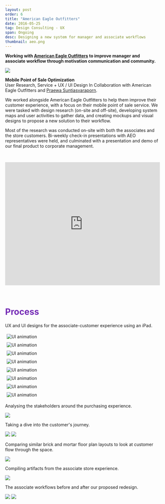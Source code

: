 ```yaml
---
layout: post
order: 6
title: "American Eagle Outfitters"
date: 2016-05-25
tag: Design Consulting - UX
span: Ongoing
desc: Designing a new system for manager and associate workflows
thumbnail: aeo.png
---
```

**Working with <a target="_blank" href="https://www.ae.com/">American Eagle Outfitters</a> to improve manager and associate workflow through motivation communication and community.**

<div>
<img src="../img/aeo/hero.png">
</div>

**Mobile Point of Sale Optimization**<br>
User Research, Service + UX / UI Design
In Collaboration with American Eagle Outfitters and <a target="_blank" href="http://psuntias.com/">Praewa Suntiasvaraporn</a>.

We worked alongside American Eagle Outfitters to help them improve their customer experience, with a focus on their mobile point of sale service. We were tasked with design research (on-site and off-site), developing system maps and user activities to gather data, and creating mockups and visual designs to propose a new solution to their workflow.

Most of the research was conducted on-site with both the associates and the store customers. Bi-weekly check-in presentations with AEO representatives were held, and culminated with a presentation and demo of our final product to corporate management.

<iframe style="margin-bottom:30px; margin-top:30px;" width="100%" height="400" src="https://www.youtube.com/embed/TLeKtPEjSps?rel=0" frameborder="0" allow="autoplay; encrypted-media" allowfullscreen></iframe>

<h1 style="color:#742bb5">Process</h1>

UX and UI designs for the associate-customer experience using an iPad.


<div class="gif-row" style="padding:0px; ">
    <div class="image-container small-6 medium-6 column" style="padding:5px; margin:0px;"><img src="../img/aeo/uiprototype1.gif" alt="UI animation">
    </div>
    <div class="image-container small-6 medium-6 column" style="padding:5px; margin:0px;"><img src="../img/aeo/uiprototype2.gif" alt="UI animation">
    </div>
    <div class="image-container small-6 medium-6 column" style="padding:5px; margin:0px;"><img src="../img/aeo/uiprototype3.gif" alt="UI animation">
    </div>
    <div class="image-container small-6 medium-6 column" style="padding:5px; margin:0px;"><img src="../img/aeo/uiprototype4.gif" alt="UI animation">
    </div>
    <div class="image-container small-6 medium-6 column" style="padding:5px; margin:0px;"><img src="../img/aeo/uiprototype5.gif" alt="UI animation">
    </div>
    <div class="image-container small-6 medium-6 column" style="padding:5px; margin:0px;"><img src="../img/aeo/uiprototype6.gif" alt="UI animation">
    </div>
    <div class="image-container small-6 medium-6 column" style="padding:5px; margin:0px; width: atuo;"><img src="../img/aeo/uiprototype7.gif" alt="UI animation">
    </div>
    <div class="image-container small-6 medium-6 column" style="padding:5px; margin:0px; width: atuo;"><img src="../img/aeo/uiprototype8.gif" alt="UI animation">
    </div>
</div>

Analysing the stakeholders around the purchasing experience.

<div>
<img src="../img/aeo/stakeholder.png">
</div>

Taking a dive into the customer's journey.

<div>
<img src="../img/aeo/journeymaps.png">
<img src="../img/aeo/journeymapping.png">
</div>

Comparing similar brick and mortar floor plan layouts to look at customer flow through the space.

<div>
<img src="../img/aeo/floorplans.png">
</div>

Compiling artifacts from the associate store experience.

<div>
<img src="../img/aeo/associatecontent.png">
</div>

The associate workflows before and after our proposed redesign.   

<div>
<img src="../img/aeo/before.png">
<img src="../img/aeo/after.png">
</div>

<!---<div class="gallery">
<div class="slideshow-container">   
  <div class="mySlides fade">
    <div class="numbertext"></div>
    <img src="../img/albert.png" style="width:" class="galleryimg">
    <div class="text"></div>
  </div>
  <div class="mySlides fade">   
    <div class="numbertext"></div>
    <img src="../img/alberthover.png" style="width:" class="galleryimg">
    <div class="text"></div>
  </div>
  <div class="mySlides fade">
    <div class="numbertext"></div>
    <img src="../img/thumbnails/otter.jpg" style="width:" class="galleryimg">
    <div class="text"></div>
  </div>

   <!---<a class="prev" onclick="plusSlides(-1)"><div class="arrow">&#10094;</div></a>
  <a class="next" onclick="plusSlides(1)"><div class="arrow">&#10095;</div></a>
</div>

<!---<div style="text-align:center" class="dots">
  <span class="dot" onclick="currentSlide(1)"></span> 
  <span class="dot" onclick="currentSlide(2)"></span> 
  <span class="dot" onclick="currentSlide(3)"></span> 
</div>
</div>
--->




<!--<div class="gallery">
<div class="slideshow-container" style="margin-bottom:50px">
  <div class="gallery-asset fade"> <img src="../img/albert.png" alt="The Idea" style="width:100%"> </div>
  <div class="gallery-asset fade"> <img src="../img/alberthover.png" alt="The Icon" style="width:100%"> </div>
  <div class="gallery-asset fade"> <img src="../img/ideate/slide3.png" alt="The System" style="width:100%"> </div>
  <div class="gallery-asset fade"> <img src="../img/ideate/slide4.png" alt="Wordmark" style="width:100%"> </div>
  <div class="gallery-asset fade"> <img src="../img/ideate/slide5.png" alt="Logo" style="width:100%"> </div>
  <div class="gallery-asset fade"> <img src="../img/ideate/slide6.png" alt="System Intro" style="width:100%"> </div>
  <div class="gallery-asset fade"> <img src="../img/ideate/slide7.png" alt="Subbrands part 1" style="width:100%"> </div>
  <div class="gallery-asset fade"> <img src="../img/ideate/slide8.png" alt="subbrands part 2" style="width:100%"> </div>
  <div class="gallery-asset fade"> <img src="../img/ideate/slide9.png" alt="Applications" style="width:100%"> </div>
  <div class="gallery-asset fade"> <img src="../img/ideate/slide10.png" alt="T-Shirt" style="width:100%"> </div>
  <div class="gallery-asset fade"> <img src="../img/ideate/slide11.png" alt="Business Cards" style="width:100%"> </div>
  <div class="gallery-asset fade"> <img src="../img/ideate/slide12.png" alt="Wall Sign" style="width:100%"> </div>
  <a class="prev" onclick="plusSlides(-1)"><div class="arrow">&#10094;</div></a>
  <a class="next" onclick="plusSlides(1)"><div class="arrow">&#10095;</div></a>
</div>
</div> -->